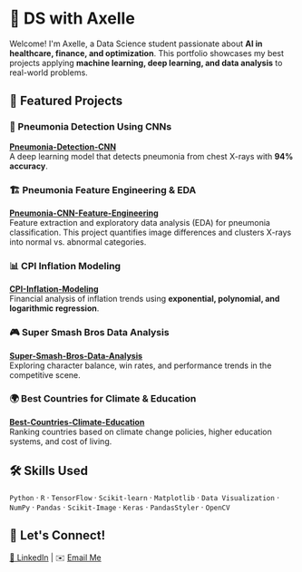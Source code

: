# 🚀 DS with Axelle 

Welcome! I'm Axelle, a Data Science student passionate about **AI in healthcare, finance, and optimization**. This portfolio showcases my best projects applying **machine learning, deep learning, and data analysis** to real-world problems.  

## 📂 Featured Projects  

### 🔬 Pneumonia Detection Using CNNs  
**[Pneumonia-Detection-CNN](https://github.com/YourGitHubUsername/Pneumonia-Detection-CNN)**  
A deep learning model that detects pneumonia from chest X-rays with **94% accuracy**.  

### 🏗️ Pneumonia Feature Engineering & EDA  
**[Pneumonia-CNN-Feature-Engineering](https://github.com/YourGitHubUsername/Pneumonia-CNN-Feature-Engineering)**  
Feature extraction and exploratory data analysis (EDA) for pneumonia classification. This project quantifies image differences and clusters X-rays into normal vs. abnormal categories.  

### 📊 CPI Inflation Modeling  
**[CPI-Inflation-Modeling](https://github.com/YourGitHubUsername/CPI-Inflation-Modeling)**  
Financial analysis of inflation trends using **exponential, polynomial, and logarithmic regression**.  

### 🎮 Super Smash Bros Data Analysis  
**[Super-Smash-Bros-Data-Analysis](https://github.com/YourGitHubUsername/Super-Smash-Bros-Data-Analysis)**  
Exploring character balance, win rates, and performance trends in the competitive scene.  

### 🌍 Best Countries for Climate & Education  
**[Best-Countries-Climate-Education](https://github.com/YourGitHubUsername/Best-Countries-Climate-Education)**  
Ranking countries based on climate change policies, higher education systems, and cost of living.  

## 🛠️ Skills Used  
`Python` · `R` · `TensorFlow` · `Scikit-learn` · `Matplotlib` · `Data Visualization` · `NumPy` · `Pandas` · `Scikit-Image` · `Keras` · `PandasStyler` · `OpenCV`

## 🔗 Let's Connect!  
[💼 LinkedIn](https://linkedin.com/in/yourprofile) | ✉️ [Email Me](mailto:your-email@example.com)
